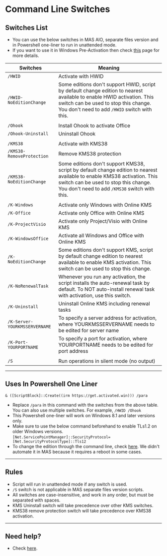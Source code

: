 # Command Line Switches

## Switches List

-   You can use the below switches in MAS AIO, separate files version and in Powershell one-liner to run in unattended mode.
-   If you want to use it in Windows Pre-Activation then check [this](oem-folder.md) page for more details.

| Switches                      | Meaning                                                                                                                                                                                                            |
|-------------------------------|--------------------------------------------------------------------------------------------------------------------------------------------------------------------------------------------------------------------|
| `/HWID`                       | Activate with HWID                                                                                                                                                                                                 |
| `/HWID-NoEditionChange`       | Some editions don't support HWID, script by default change edition to nearest available to enable HWID activation. This switch can be used to stop this change. You don't need to add `/HWID` switch with this.    |
|                               |                                                                                                                                                                                                                    |
| `/Ohook`                      | Install Ohook to activate Office                                                                                                                                                                                   |
| `/Ohook-Uninstall`            | Uninstall Ohook                                                                                                                                                                                                    |
|                               |                                                                                                                                                                                                                    |
| `/KMS38`                      | Activate with KMS38                                                                                                                                                                                                |
| `/KMS38-RemoveProtection`     | Remove KMS38 protection                                                                                                                                                                                            |
| `/KMS38-NoEditionChange`      | Some editions don't support KMS38, script by default change edition to nearest available to enable KMS38 activation. This switch can be used to stop this change. You don't need to add `/KMS38` switch with this. |
|                               |                                                                                                                                                                                                                    |
| `/K-Windows`                  | Activate only Windows with Online KMS                                                                                                                                                                              |
| `/K-Office`                   | Activate only Office with Online KMS                                                                                                                                                                               |
| `/K-ProjectVisio`             | Activate only Project/Visio with Online KMS                                                                                                                                                                        |
| `/K-WindowsOffice`            | Activate all Windows and Office with Online KMS                                                                                                                                                                    |
| `/K-NoEditionChange`          | Some editions don't support KMS, script by default change edition to nearest available to enable KMS activation. This switch can be used to stop this change.                                                      |
| `/K-NoRenewalTask`            | Whenever you run any activation, the script installs the auto-renewal task by default. To NOT auto-install renewal task with activation, use this switch.                                                          |
| `/K-Uninstall`                | Uninstall Online KMS including renewal tasks                                                                                                                                                                       |
| `/K-Server-YOURKMSSERVERNAME` | To specify a server address for activation, where YOURKMSSERVERNAME needs to be edited for server name                                                                                                             |
| `/K-Port-YOURPORTNAME`        | To specify a port for activation, where YOURPORTNAME needs to be edited for port address                                                                                                                           |
|                               |                                                                                                                                                                                                                    |
| `/S`                          | Run operations in silent mode (no output)                                                                                                                                                                          |

------------------------------------------------------------------------

## Uses In Powershell One Liner

`& ([ScriptBlock]::Create((irm https://get.activated.win))) /para`

-   Replace `/para` in this command with the switches from the above table. You can also use multiple switches. For example, `/HWID /Ohook`
-   This Powershell one-liner will work on Windows 8.1 and later versions only.
-   Make sure to use the below command beforehand to enable TLs1.2 on older Windows versions.  
`[Net.ServicePointManager]::SecurityProtocol=[Net.SecurityProtocolType]::Tls12`
-   To change the edition through the command line, check [here](change_edition.md#manual-edition-change). We didn't automate it in MAS because it requires a reboot in some cases.

------------------------------------------------------------------------

## Rules

-   Script will run in unattended mode if any switch is used.
-   `/S` switch is not applicable in MAS separate files version scripts.
-   All switches are case-insensitive, and work in any order, but must be separated with spaces.
-   KMS Uninstall switch will take precedence over other KMS switches.
-   KMS38 remove protection switch will take precedence over KMS38 activation.

------------------------------------------------------------------------

## Need help?

-   Check [here](troubleshoot.md).
